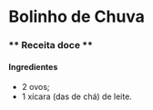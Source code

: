 # Bolinho de Chuva

### ** Receita doce **

#### Ingredientes

 - 2 ovos;
 - 1 xícara (das de chá) de leite.